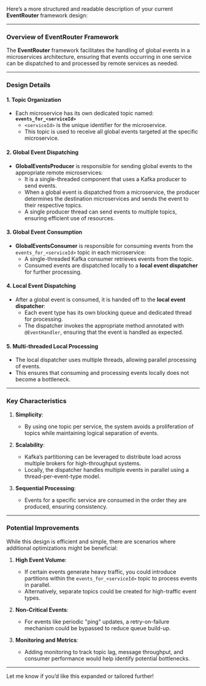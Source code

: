 Here’s a more structured and readable description of your current **EventRouter** framework design:

---

### **Overview of EventRouter Framework**

The **EventRouter** framework facilitates the handling of global events in a microservices architecture, ensuring that events occurring in one service can be dispatched to and processed by remote services as needed.

---

### **Design Details**

#### **1. Topic Organization**
- Each microservice has its own dedicated topic named:  
  **`events_for_<serviceId>`**
    - `<serviceId>` is the unique identifier for the microservice.
    - This topic is used to receive all global events targeted at the specific microservice.

#### **2. Global Event Dispatching**
- **GlobalEventsProducer** is responsible for sending global events to the appropriate remote microservices:
    - It is a single-threaded component that uses a Kafka producer to send events.
    - When a global event is dispatched from a microservice, the producer determines the destination microservices and sends the event to their respective topics.
    - A single producer thread can send events to multiple topics, ensuring efficient use of resources.

#### **3. Global Event Consumption**
- **GlobalEventsConsumer** is responsible for consuming events from the `events_for_<serviceId>` topic in each microservice:
    - A single-threaded Kafka consumer retrieves events from the topic.
    - Consumed events are dispatched locally to a **local event dispatcher** for further processing.

#### **4. Local Event Dispatching**
- After a global event is consumed, it is handed off to the **local event dispatcher**:
    - Each event type has its own blocking queue and dedicated thread for processing.
    - The dispatcher invokes the appropriate method annotated with `@EventHandler`, ensuring that the event is handled as expected.

#### **5. Multi-threaded Local Processing**
- The local dispatcher uses multiple threads, allowing parallel processing of events.
- This ensures that consuming and processing events locally does not become a bottleneck.

---

### **Key Characteristics**

1. **Simplicity**:
    - By using one topic per service, the system avoids a proliferation of topics while maintaining logical separation of events.

2. **Scalability**:
    - Kafka’s partitioning can be leveraged to distribute load across multiple brokers for high-throughput systems.
    - Locally, the dispatcher handles multiple events in parallel using a thread-per-event-type model.

3. **Sequential Processing**:
    - Events for a specific service are consumed in the order they are produced, ensuring consistency.

---

### **Potential Improvements**
While this design is efficient and simple, there are scenarios where additional optimizations might be beneficial:
1. **High Event Volume**:
    - If certain events generate heavy traffic, you could introduce partitions within the `events_for_<serviceId>` topic to process events in parallel.
    - Alternatively, separate topics could be created for high-traffic event types.

2. **Non-Critical Events**:
    - For events like periodic "ping" updates, a retry-on-failure mechanism could be bypassed to reduce queue build-up.

3. **Monitoring and Metrics**:
    - Adding monitoring to track topic lag, message throughput, and consumer performance would help identify potential bottlenecks.

---

Let me know if you’d like this expanded or tailored further!